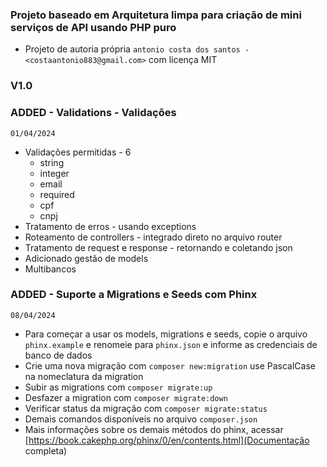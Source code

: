 ### Projeto baseado em Arquitetura limpa para criação de mini serviços de API usando PHP puro

- Projeto de autoria própria `antonio costa dos santos - <costaantonio883@gmail.com>` com licença MIT

### V1.0

### ADDED - Validations - Validações
`01/04/2024`
* Validações permitidas - 6
    * string
    * integer
    * email
    * required
    * cpf
    * cnpj
* Tratamento de erros - usando exceptions
* Roteamento de controllers - integrado direto no arquivo router
* Tratamento de request e response - retornando e coletando json
* Adicionado gestão de models 
* Multibancos

### ADDED - Suporte a Migrations e Seeds com Phinx
`08/04/2024`
* Para começar a usar os models, migrations e seeds, copie o arquivo `phinx.example` e renomeie para `phinx.json` e informe as credenciais de banco de dados
* Crie uma nova migração com `composer new:migration` use PascalCase na nomeclatura da migration
* Subir as migrations com `composer migrate:up`
* Desfazer a migration com `composer migrate:down`
* Verificar status da migração com `composer migrate:status`
* Demais comandos disponíveis no arquivo `composer.json`
* Mais informações sobre os demais métodos do phinx, acessar [https://book.cakephp.org/phinx/0/en/contents.html](Documentação completa)